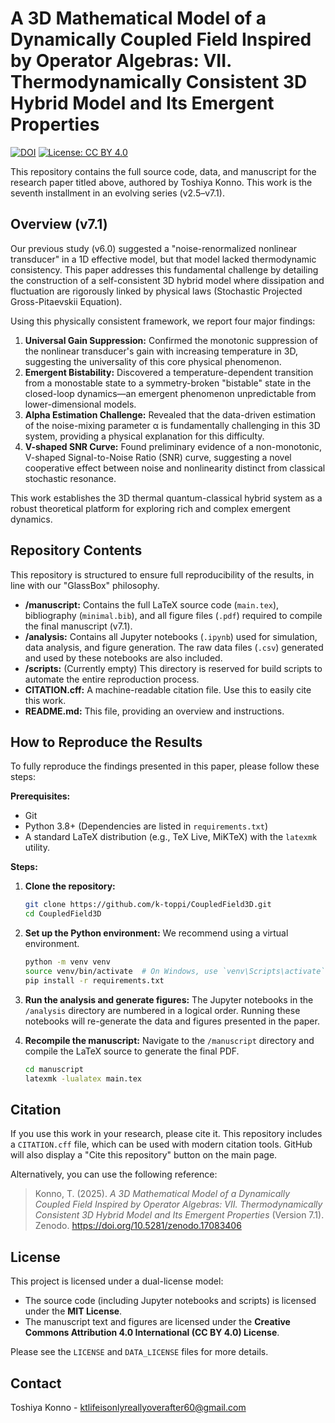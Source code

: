 # A 3D Mathematical Model of a Dynamically Coupled Field Inspired by Operator Algebras: VII. Thermodynamically Consistent 3D Hybrid Model and Its Emergent Properties

[![DOI](https://zenodo.org/badge/DOI/10.5281/zenodo.17083406.svg)](https://doi.org/10.5281/zenodo.17083406)
[![License: CC BY 4.0](https://img.shields.io/badge/License-CC%20BY%204.0-lightgrey.svg)](https://creativecommons.org/licenses/by/4.0/)

This repository contains the full source code, data, and manuscript for the research paper titled above, authored by Toshiya Konno. This work is the seventh installment in an evolving series (v2.5–v7.1).

## Overview (v7.1)

Our previous study (v6.0) suggested a "noise-renormalized nonlinear transducer" in a 1D effective model, but that model lacked thermodynamic consistency. This paper addresses this fundamental challenge by detailing the construction of a self-consistent 3D hybrid model where dissipation and fluctuation are rigorously linked by physical laws (Stochastic Projected Gross-Pitaevskii Equation).

Using this physically consistent framework, we report four major findings:
1.  **Universal Gain Suppression:** Confirmed the monotonic suppression of the nonlinear transducer's gain with increasing temperature in 3D, suggesting the universality of this core physical phenomenon.
2.  **Emergent Bistability:** Discovered a temperature-dependent transition from a monostable state to a symmetry-broken "bistable" state in the closed-loop dynamics—an emergent phenomenon unpredictable from lower-dimensional models.
3.  **Alpha Estimation Challenge:** Revealed that the data-driven estimation of the noise-mixing parameter α is fundamentally challenging in this 3D system, providing a physical explanation for this difficulty.
4.  **V-shaped SNR Curve:** Found preliminary evidence of a non-monotonic, V-shaped Signal-to-Noise Ratio (SNR) curve, suggesting a novel cooperative effect between noise and nonlinearity distinct from classical stochastic resonance.

This work establishes the 3D thermal quantum-classical hybrid system as a robust theoretical platform for exploring rich and complex emergent dynamics.

## Repository Contents

This repository is structured to ensure full reproducibility of the results, in line with our "GlassBox" philosophy.

-   **/manuscript:** Contains the full LaTeX source code (`main.tex`), bibliography (`minimal.bib`), and all figure files (`.pdf`) required to compile the final manuscript (v7.1).
-   **/analysis:** Contains all Jupyter notebooks (`.ipynb`) used for simulation, data analysis, and figure generation. The raw data files (`.csv`) generated and used by these notebooks are also included.
-   **/scripts:** (Currently empty) This directory is reserved for build scripts to automate the entire reproduction process.
-   **CITATION.cff:** A machine-readable citation file. Use this to easily cite this work.
-   **README.md:** This file, providing an overview and instructions.

## How to Reproduce the Results

To fully reproduce the findings presented in this paper, please follow these steps:

**Prerequisites:**
-   Git
-   Python 3.8+ (Dependencies are listed in `requirements.txt`)
-   A standard LaTeX distribution (e.g., TeX Live, MiKTeX) with the `latexmk` utility.

**Steps:**

1.  **Clone the repository:**
    ```bash
    git clone https://github.com/k-toppi/CoupledField3D.git
    cd CoupledField3D
    ```

2.  **Set up the Python environment:**
    We recommend using a virtual environment.
    ```bash
    python -m venv venv
    source venv/bin/activate  # On Windows, use `venv\Scripts\activate`
    pip install -r requirements.txt
    ```

3.  **Run the analysis and generate figures:**
    The Jupyter notebooks in the `/analysis` directory are numbered in a logical order. Running these notebooks will re-generate the data and figures presented in the paper.

4.  **Recompile the manuscript:**
    Navigate to the `/manuscript` directory and compile the LaTeX source to generate the final PDF.
    ```bash
    cd manuscript
    latexmk -lualatex main.tex
    ```

## Citation

If you use this work in your research, please cite it. This repository includes a `CITATION.cff` file, which can be used with modern citation tools. GitHub will also display a "Cite this repository" button on the main page.

Alternatively, you can use the following reference:

> Konno, T. (2025). *A 3D Mathematical Model of a Dynamically Coupled Field Inspired by Operator Algebras: VII. Thermodynamically Consistent 3D Hybrid Model and Its Emergent Properties* (Version 7.1). Zenodo. https://doi.org/10.5281/zenodo.17083406

## License

This project is licensed under a dual-license model:
-   The source code (including Jupyter notebooks and scripts) is licensed under the **MIT License**.
-   The manuscript text and figures are licensed under the **Creative Commons Attribution 4.0 International (CC BY 4.0) License**.

Please see the `LICENSE` and `DATA_LICENSE` files for more details.

## Contact

Toshiya Konno - ktlifeisonlyreallyoverafter60@gmail.com